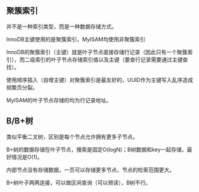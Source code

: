 ## 聚簇索引

并不是一种索引类型，而是一种数据存储方式。

InnoDB主键使用的是聚簇索引，MyISAM均使用非聚簇索引

InnoDB的聚簇索引（主键）就是叶子节点直接存储行记录（因此只有一个聚簇索引），而二级索引的叶子节点存储索引值以及主键（要查行记录需要通过主键查找）。

使用顺序插入（自增主键）对聚簇索引是最友好的，UUID作为主键写入乱序造成频繁页分裂。

MyISAM的叶子节点存储的均为行记录地址。

## B/B+树

类似平衡二叉树，区别是每个节点允许拥有更多子节点。

B+树的数据存储在叶子节点，搜索是固定O(logN)；B树数据和key一起存储，最好情况是O(1)。

内部节点没有存储数据，一页可以存储更多节点，节点的检索范围更大。

B+树叶子两两连接，可以做区间查询（可以预读），B树不行。
